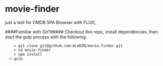 # movie-finder
just a test for OMDB SPA Browser with FLUX;

####Familiar with Git?#####
Checkout this repo, install dependencies, then start the gulp process with the following:

```
	> git clone git@github.com:AceDZN/movie-finder.git
	> cd movie-finder
	> npm install
  > gulp
```
